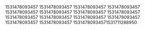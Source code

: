 1531478093457
1531478093457
1531478093457
1531478093457
1531478093457
1531478093457
1531478093457
1531478093457
1531478093457
1531478093457
1531478093457
1531478093457
1531478093457
1531478093457
15314780934571531711288950